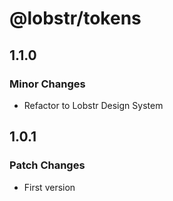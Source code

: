 # @lobstr/tokens

## 1.1.0

### Minor Changes

- Refactor to Lobstr Design System

## 1.0.1

### Patch Changes

- First version
